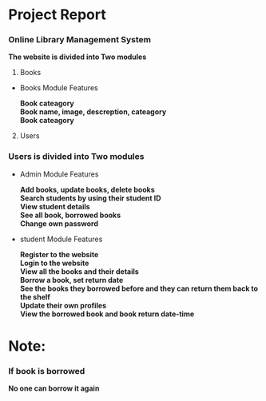 # Project Report
### Online Library Management System

**The website is divided into Two modules**

1. Books
- Books Module Features

    **Book cateagory**\
    **Book name, image, descreption, cateagory**\
    **Book cateagory**

2. Users
### Users is divided into Two modules
- Admin Module Features

    **Add books, update books, delete books**\
    **Search students by using their student ID**\
    **View student details**\
    **See all book, borrowed books**\
    **Change own password**
- student Module Features

    **Register to the website**\
    **Login to the website**\
    **View all the books and their details**\
    **Borrow a book, set return date**\
    **See the books they borrowed before and they can return them back to the shelf**\
    **Update their own profiles**\
    **View the borrowed book and book return date-time**

# Note:
### If book is borrowed
**No one can borrow it again**
